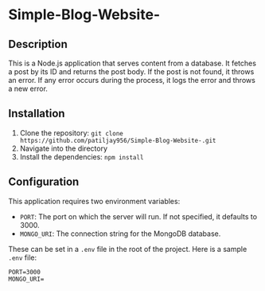 # Simple-Blog-Website-

## Description

This is a Node.js application that serves content from a database. It fetches a post by its ID and returns the post body. If the post is not found, it throws an error. If any error occurs during the process, it logs the error and throws a new error.

## Installation

1. Clone the repository: `git clone https://github.com/patiljay956/Simple-Blog-Website-.git`
2. Navigate into the directory
3. Install the dependencies: `npm install`

## Configuration

This application requires two environment variables:

- `PORT`: The port on which the server will run. If not specified, it defaults to 3000.
- `MONGO_URI`: The connection string for the MongoDB database.

These can be set in a `.env` file in the root of the project. Here is a sample `.env` file:

```properties
PORT=3000
MONGO_URI=
```
